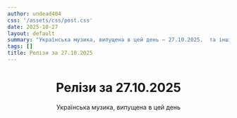 ```yaml
---
author: undead404
css: '/assets/css/post.css'
date: 2025-10-27
layout: default
summary: "Українська музика, випущена в цей день – 27.10.2025.  та інші"
tags: []
title: Релізи за 27.10.2025
---
```


<main class="main-content">
  <header>
    <h1>Релізи за <time datetime="2025-10-27">27.10.2025</time></h1>
    <p class="summary">Українська музика, випущена в цей день</p>
      <ul class="tags">
      </ul>
  </header>
  <section class="releases">
  </section>
</main>